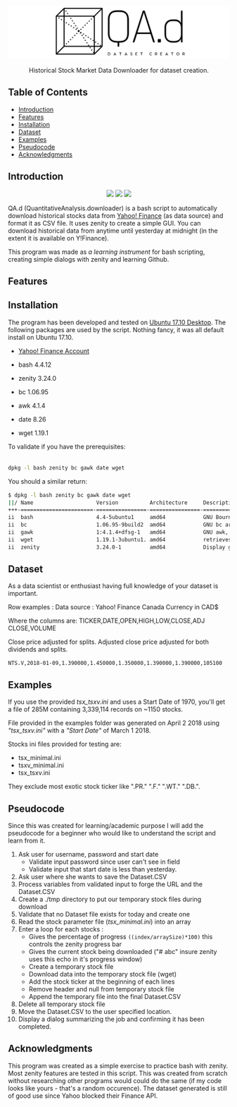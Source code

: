 ![Logo](media/qa-d_logo.png)

<p align="center">
  Historical Stock Market Data Downloader for dataset creation.
  <br>
</p>

## Table of Contents

- [Introduction](#introduction)
- [Features](#features)
- [Installation](#installation)
- [Dataset](#dataset)
- [Examples](#examples)
- [Pseudocode](#pseudocode)
- [Acknowledgments](#acknowledgments)

## Introduction
<p align="center">

  <img src="https://img.shields.io/badge/bash-4.4.12-blue.svg">
  <img src="https://img.shields.io/badge/zenity-3.24.0-green.svg">
  <img src="https://img.shields.io/badge/powered%20by-jekyll-red.svg">

</p>

QA.d (QuantitativeAnalysis.downloader) is a bash script to automatically download historical stocks data from [Yahoo! Finance](https://login.yahoo.com/config/login?.intl=ca&.lang=en-CA&.src=finance&.done=https%3A%2F%2Fca.finance.yahoo.com%2F) (as data source) and format it as CSV file. It uses zenity to create a simple GUI. You can download historical data from anytime until yesterday at midnight (in the extent it is available on Y!Finance).

This program was made as *a learning instrument* for bash scripting, creating simple dialogs with zenity and learning Github.

## Features

## Installation
The program has been developed and tested on [Ubuntu 17.10 Desktop](https://www.ubuntu.com/download/desktop). The following packages are used by the script. Nothing fancy, it was all default install on Ubuntu 17.10.

* [Yahoo! Finance Account](https://login.yahoo.com/config/login?.intl=ca&.lang=en-CA&.src=finance&.done=https%3A%2F%2Fca.finance.yahoo.com%2F)

* bash 4.4.12
* zenity 3.24.0
* bc 1.06.95
* awk 4.1.4
* date 8.26
* wget 1.19.1

To validate if you have the prerequisites:
```bash

dpkg -l bash zenity bc gawk date wget

```

You should a similar return:
```bash
$ dpkg -l bash zenity bc gawk date wget
||/ Name                    Version          Architecture     Description
+++-=======================-================-================-===================================================
ii  bash                    4.4-5ubuntu1     amd64            GNU Bourne Again SHell
ii  bc                      1.06.95-9build2  amd64            GNU bc arbitrary precision calculator language
ii  gawk                    1:4.1.4+dfsg-1   amd64            GNU awk, a pattern scanning and processing language
ii  wget                    1.19.1-3ubuntu1. amd64            retrieves files from the web
ii  zenity                  3.24.0-1         amd64            Display graphical dialog boxes from shell scripts
```

## Dataset
As a data scientist or enthusiast having full knowledge of your dataset is important.

Row examples :
Data source : Yahoo! Finance Canada
Currency in CAD$

Where the columns are:
TICKER,DATE,OPEN,HIGH,LOW,CLOSE,ADJ CLOSE,VOLUME

Close price adjusted for splits. Adjusted close price adjusted for both dividends and splits.
```
NTS.V,2018-01-09,1.390000,1.450000,1.350000,1.390000,1.390000,105100
```

## Examples
If you use the provided *tsx_tsxv.ini* and uses a Start Date of 1970, you'll get a file of 285M containing 3,339,114 records on ~1150 stocks.

File provided in the examples folder was generated on April 2 2018 using *"tsx_tsxv.ini"* with a *"Start Date"* of March 1 2018.

Stocks ini files provided for testing are:
- tsx_minimal.ini
- tsxv_minimal.ini
- tsx_tsxv.ini

They exclude most exotic stock ticker like ".PR." ".F." ".WT." ".DB.".

## Pseudocode
Since this was created for learning/academic purpose I will add the pseudocode for a beginner who would like to understand the script and learn from it.

1. Ask user for username, password and start date
    * Validate input password since user can't see in field
    * Validate input that start date is less than yesterday.
2. Ask user where she wants to save the Dataset.CSV
3. Process variables from validated input to forge the URL and the Dataset.CSV
4. Create a ./tmp directory to put our temporary stock files during download
5. Validate that no Dataset file exists for today and create one
6. Read the stock parameter file (*tsx_minimal.ini*) into an array
7. Enter a loop for each stocks :
    * Gives the percentage of progress ```((index/arraySize)*100)``` this controls the zenity progress bar
    * Gives the current stock being downloaded ("# abc" insure zenity uses this echo in it's progress window)
    * Create a temporary stock file
    * Download data into the temporary stock file (wget)
    * Add the stock ticker at the beginning of each lines
    * Remove header and null from temporary stock file
    * Append the temporary file into the final Dataset.CSV
8. Delete all temporary stock file
9. Move the Dataset.CSV to the user specified location.
10. Display a dialog summarizing the job and confirming it has been completed.

## Acknowledgments
This program was created as a simple exercise to practice bash with zenity.
Most zenity features are tested in this script.
This was created from scratch without researching other programs would could do the same (if my code looks like yours - that's a random occurence).
The dataset generated is still of good use since Yahoo blocked their Finance API.
